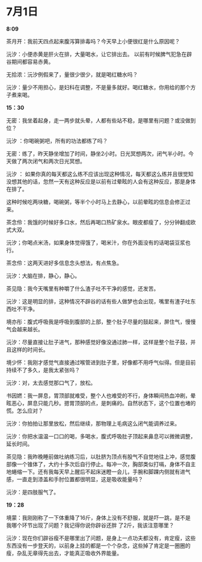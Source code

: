 # 7月1日

**8:09**

茶月开：我前天四点起来腹泻算排毒吗？今天早上小便很红是什么原因呢？

沅汐：小便赤黄是肝火在排，大量喝水，让它排出去。 以前有时候脾气犯急在辟谷期间都容易赤黄。

无拾浓：沅汐例假来了，量很少很少，就是喝红糖水吗？

沅汐：量少不用担心，是妇科在调整，不是量多就好。喝红糖水，你用给的那个方子煮来喝。

**15：30**

无密：我坐着起身，走一两步就头晕，人都有些站不稳，是哪里有问题？或没做到位？

沅汐 ：你喝碗粥吧，所有的功法都练了吗？

无密：练了，昨天静坐增加了时间，静坐2小时。日光冥想两次，闭气半小时。今天做了两次闭气和两次日光冥想。

沅汐 ：  如果你真的每天都这么练不应该出现这种情况，每天都这么练并且很觉知没想其他的话，忽然一天有这种反应是以前有过晕眩的人会有这种反应，那是身体在排了。

这种时候吃两块糖，喝碗粥，等半个小时马上去静心，以前晕眩的信息会修正过来。

茶念伶：我饿的时候好多口水，然后再喝口热矿泉水。眼皮都瘦了，分分钟翻成欧式大双。

沅汐；你喝点米汤，如果身体觉得饿了，喝米汁，你在外面没有的话喝袋豆浆也行。

茶念伶：这两天进好多信息念头想法，有点焦急。

沅汐：大脑在排，静心，静心。

茶见隐：我今天嘴里有种嚼了什么渣子吐不干净的感觉，还发苦。

沅汐：这是明显的排，这种情况不辟谷的话有些人做梦也会出现，嘴里有渣子吐东西吐不干净。

境亦彤：腹式呼吸我是呼吸到腹部的上部，整个肚子尽量的鼓起来，屏住气，慢慢气会越来越长。

沅汐：尽量直接让肚子进气，那种感觉好像没通过肺一样，这样是整个肚子鼓，并且这样的时间长。

境少怀：我刚才感觉气直接通过喉管进到肚子里，好像都不用呼气似得。但是目前持续不了多久，是我太紧张吗？

沅汐：对，太去感觉那口气了，放松。

书因㜣：我一屏息，胃顶部就难受，整个人也难受的不行，身体瞬间热血冲刷，晕眩恶心，屏息只能几秒。摁胃顶部的点，是刺痛的。自然状态下，这个位置也堵的慌。怎么应对？

沅汐：你拍拍让那里放松，然后继续，那物理上毛病这么闭气能调养过来。

沅汐：你把水温温一口口的喝，多喝水，腹式呼吸肚子顶起来鼻息可以微微调整，延长时间。

茶见隐：我昨晚睡前做吐纳练习后，以肚脐为顶点有股气不自觉地往上冲，感觉腹部像一个锥体了，大约十多次后自行停止。每冲一次，胸部类似打嗝，身体不自主地蜷缩一下。还有我每天早上醒后不起床迷瞪一会儿，手腕和脚踝内侧就有进气感，一直走到漆盖和手肘位置都很明显，这是吸收能量吗？

沅汐：是四肢服气了。

**19：28**

境蒙：我刚刚称了一下体重降了16斤，身体上没有不舒服，就是吓一跳，是不是我哪个环节出现了问题？我记得你说你辟谷还胖 了2斤，我该注意哪里？

沅汐：现在你们辟谷瘦不是哪里出了问题，是身上一点功夫都没有，肯定瘦，这些东西没有一步登天的，以前身上挂的都是一个个杂念，这些掉了肯定是一圈圈的瘦，杂乱无章得先出去，才能真正吸收外界能量。

